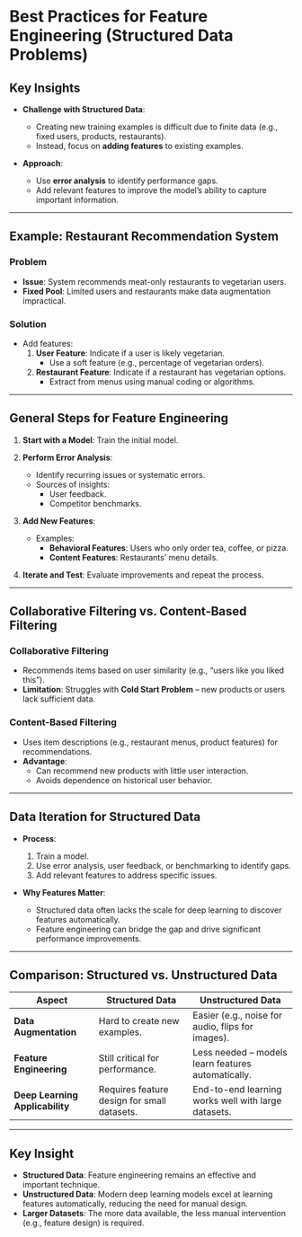 # Best Practices for Feature Engineering (Structured Data Problems)

## Key Insights
- **Challenge with Structured Data**:  
  - Creating new training examples is difficult due to finite data (e.g., fixed users, products, restaurants).  
  - Instead, focus on **adding features** to existing examples.

- **Approach**:  
  - Use **error analysis** to identify performance gaps.  
  - Add relevant features to improve the model’s ability to capture important information.

---

## Example: Restaurant Recommendation System

### Problem
- **Issue**: System recommends meat-only restaurants to vegetarian users.  
- **Fixed Pool**: Limited users and restaurants make data augmentation impractical.

### Solution
- Add features:  
  1. **User Feature**: Indicate if a user is likely vegetarian.  
     - Use a soft feature (e.g., percentage of vegetarian orders).  
  2. **Restaurant Feature**: Indicate if a restaurant has vegetarian options.  
     - Extract from menus using manual coding or algorithms.

---

## General Steps for Feature Engineering

1. **Start with a Model**: Train the initial model.  
2. **Perform Error Analysis**:  
   - Identify recurring issues or systematic errors.  
   - Sources of insights:  
     - User feedback.  
     - Competitor benchmarks.  

3. **Add New Features**:  
   - Examples:  
     - **Behavioral Features**: Users who only order tea, coffee, or pizza.  
     - **Content Features**: Restaurants’ menu details.  

4. **Iterate and Test**: Evaluate improvements and repeat the process.

---

## Collaborative Filtering vs. Content-Based Filtering

### Collaborative Filtering
- Recommends items based on user similarity (e.g., “users like you liked this”).  
- **Limitation**: Struggles with **Cold Start Problem** – new products or users lack sufficient data.  

### Content-Based Filtering
- Uses item descriptions (e.g., restaurant menus, product features) for recommendations.  
- **Advantage**:  
  - Can recommend new products with little user interaction.  
  - Avoids dependence on historical user behavior.

---

## Data Iteration for Structured Data

- **Process**:  
  1. Train a model.  
  2. Use error analysis, user feedback, or benchmarking to identify gaps.  
  3. Add relevant features to address specific issues.

- **Why Features Matter**:  
  - Structured data often lacks the scale for deep learning to discover features automatically.  
  - Feature engineering can bridge the gap and drive significant performance improvements.

---

## Comparison: Structured vs. Unstructured Data

| Aspect                        | Structured Data                | Unstructured Data           |
|-------------------------------|--------------------------------|-----------------------------|
| **Data Augmentation**         | Hard to create new examples.  | Easier (e.g., noise for audio, flips for images). |
| **Feature Engineering**       | Still critical for performance. | Less needed – models learn features automatically. |
| **Deep Learning Applicability** | Requires feature design for small datasets. | End-to-end learning works well with large datasets. |

---

## Key Insight
- **Structured Data**: Feature engineering remains an effective and important technique.  
- **Unstructured Data**: Modern deep learning models excel at learning features automatically, reducing the need for manual design.  
- **Larger Datasets**: The more data available, the less manual intervention (e.g., feature design) is required.  